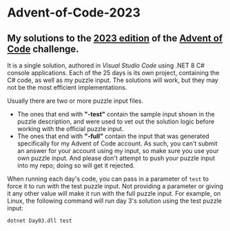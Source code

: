 # Advent-of-Code-2023
## My solutions to the [2023 edition](https://adventofcode.com/2023) of the [Advent of Code](https://adventofcode.com/) challenge.

It is a single solution, authored in _Visual Studio Code_ using .NET 8 C# console applications. Each of the 25 days is its own project, containing the C# code, as well as my puzzle input. The solutions will work, but they may not be the most efficient implementations.

Usually there are two or more puzzle input files.
- The ones that end with **"-test"** contain the sample input shown in the puzzle description, and were used to vet out the solution logic before working with the official puzzle input.
- The ones that end with **"-full"** contain the input that was generated specifically for my Advent of Code account. As such, you can't submit an answer for your account using my input, so make sure you use your own puzzle input. And please don't attempt to push your puzzle input into my repo; doing so will get it rejected.

When running each day's code, you can pass in a parameter of `test` to force it to run with the test puzzle input. Not providing a parameter or giving it any other value will make it run with the full puzzle input. For example, on Linux, the following command will run day 3's solution using the test puzzle input:

`dotnet Day03.dll test`

